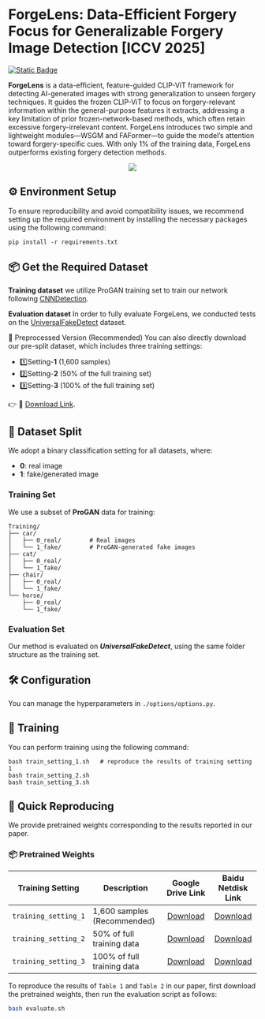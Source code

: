 ﻿# ForgeLens: Data-Efficient Forgery Focus for Generalizable Forgery Image Detection [ICCV 2025]
[![Static Badge](https://img.shields.io/badge/2408.13697-red?style=flat&logo=arxiv&logoColor=%23B31B1B&label=Arxiv&labelColor=%23FFFFFF&color=%23B31B1B&link=https%3A%2F%2Farxiv.org%2Fpdf%2F2408.13697)](https://arxiv.org/abs/2502.16514)

**ForgeLens** is a data-efficient, feature-guided CLIP-ViT framework for detecting AI-generated images with strong generalization to unseen forgery techniques. It guides the frozen CLIP-ViT to focus on forgery-relevant information within the general-purpose features it extracts, addressing a key limitation of prior frozen-network-based methods, which often retain excessive forgery-irrelevant content. ForgeLens introduces two simple and lightweight modules—WSGM and FAFormer—to guide the model’s attention toward forgery-specific cues. With only 1% of the training data, ForgeLens outperforms existing forgery detection methods.

<p align="center">
  <img src="Figs/forgelens.png" style="max-width:100%; height:auto;">
</p>

## ⚙️ Environment Setup
To ensure reproducibility and avoid compatibility issues, we recommend setting up the required environment by installing the necessary packages using the following command:
```
pip install -r requirements.txt
```
## 📦 Get the Required Dataset
**Training dataset**
we utilize ProGAN training set to train our network following [CNNDetection](https://github.com/peterwang512/CNNDetection).

**Evaluation dataset**
In order to fully evaluate ForgeLens, we conducted tests on the [UniversalFakeDetect](https://github.com/WisconsinAIVision/UniversalFakeDetect) dataset.

🔽 Preprocessed Version (Recommended)
You can also directly download our pre-split dataset, which includes three training settings:

- 1️⃣Setting-**1** (1,600 samples)
- 2️⃣Setting-**2** (50% of the full training set)
- 3️⃣Setting-**3** (100% of the full training set)

👉 📁 [Download Link](https://pan.baidu.com/s/11CHrO8KpiJYi8SeQfuIxoA?pwd=xr4s).

## 📂 Dataset Split

We adopt a binary classification setting for all datasets, where:  
- **0**: real image  
- **1**: fake/generated image

### Training Set

We use a subset of **ProGAN** data for training:
```
Training/
├── car/
│   ├── 0_real/        # Real images
│   └── 1_fake/        # ProGAN-generated fake images
├── cat/
│   ├── 0_real/        
│   └── 1_fake/        
├── chair/
│   ├── 0_real/        
│   └── 1_fake/        
└── horse/
    ├── 0_real/        
    └── 1_fake/        
```

### Evaluation Set

Our method is evaluated on ***UniversalFakeDetect***, using the same folder structure as the training set.  

## 🛠️ Configuration
You can manage the hyperparameters in ``./options/options.py``.

## 🧠 Training
You can perform training using the following command:
```
bash train_setting_1.sh   # reproduce the results of training setting 1
bash train_setting_2.sh   
bash train_setting_3.sh   
```

## 🚀 Quick Reproducing
We provide pretrained weights corresponding to the results reported in our paper.  
### 📦 Pretrained Weights
| Training Setting     | Description                 |                 Google Drive Link                  |                            Baidu Netdisk Link                            |
|----------------------|-----------------------------|:--------------------------------------------------:|:------------------------------------------------------------------------:|
| `training_setting_1` | 1,600 samples (Recommended) |     [Download](https://drive.google.com/file/d/1JxfFqVrX50U5FFR_Wm1BGYVtIi-IX_sH/view?usp=sharing)     |   [Download](https://pan.baidu.com/s/15l_lzgvb6nAF8z6u7T9fuw?pwd=6fyb)   |
| `training_setting_2` | 50% of full training data   |     [Download](https://drive.google.com/file/d/1DBxVW0Z0_EPcjt7vdQPea92mf6Zk6YBc/view?usp=sharing)     |   [Download](https://pan.baidu.com/s/1uiHLUWnX8d-KRviX77j5cw?pwd=wkdd)   |
| `training_setting_3` | 100% of full training data  |     [Download](https://drive.google.com/file/d/1lhIri-prWLbg9uAg0XqXtD8nzKrFIWlh/view?usp=sharing)     |                [Download](https://pan.baidu.com/s/1-DLRQaqp5VW0bxfh1HmvdA?pwd=ef4n)                 |

To reproduce the results of `Table 1` and `Table 2` in our paper, first download the pretrained weights, then run the evaluation script as follows:
```bash
bash evaluate.sh
